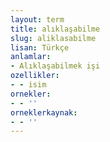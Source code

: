 ```yaml
---
layout: term
title: alıklaşabilme
slug: aliklasabilme
lisan: Türkçe
anlamlar:
- Alıklaşabilmek işi
ozellikler:
- - isim
ornekler:
- - ''
orneklerkaynak:
- - ''
---
```

